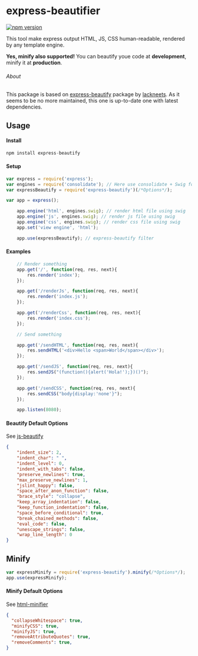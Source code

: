 # express-beautifier

[![npm version](https://badge.fury.io/js/express-beautifier.svg)](http://badge.fury.io/js/express-beautifier)

This tool make express output HTML, JS, CSS human-readable, rendered by any template engine.

**Yes, minify also supported!**
You can beautify youe code at **development**, minify it at **production**.

######  About

This package is based on [express-beautify](https://github.com/lackneets/express-beautify) package by [lackneets](https://github.com/lackneets/). As it seems to be no more maintained, this one is up-to-date one with latest dependencies.

## Usage

####  Install

````js
npm install express-beautify
````
####  Setup
````js
var express = require('express');
var engines = require('consolidate'); // Here use consolidate + Swig foe example
var expressBeautify = require('express-beautify')(/*Options*/);

var app = express();

    app.engine('html', engines.swig); // render html file using swig
    app.engine('js', engines.swig); // render js file using swig
    app.engine('css', engines.swig); // render css file using swig
    app.set('view engine', 'html');

    app.use(expressBeautify); // express-beautify filter

````
####  Examples

````js
    // Render something
    app.get('/', function(req, res, next){
        res.render('index');
    });

    app.get('/renderJs', function(req, res, next){
        res.render('index.js');
    });

    app.get('/renderCss', function(req, res, next){
        res.render('index.css');
    });

    // Send something

    app.get('/sendHTML', function(req, res, next){
        res.sendHTML('<div>Hello <span>World</span></div>');
    });

    app.get('/sendJS', function(req, res, next){
        res.sendJS("(function(){alert('Hola!');})()");
    });

    app.get('/sendCSS', function(req, res, next){
        res.sendCSS("body{display:'none'}");
    });

    app.listen(8080);

````

#### Beautify Default Options
 See [js-beautify](https://www.npmjs.com/package/js-beautify)
````json
{
    "indent_size": 2,
    "indent_char": " ",
    "indent_level": 0,
    "indent_with_tabs": false,
    "preserve_newlines": true,
    "max_preserve_newlines": 1,
    "jslint_happy": false,
    "space_after_anon_function": false,
    "brace_style": "collapse",
    "keep_array_indentation": false,
    "keep_function_indentation": false,
    "space_before_conditional": true,
    "break_chained_methods": false,
    "eval_code": false,
    "unescape_strings": false,
    "wrap_line_length": 0
}
````

## Minify

````javascript
var expressMinify = require('express-beautify').minify(/*Options*/);
app.use(expressMinify);

````
#### Minify Default Options
See [html-minifier](https://www.npmjs.com/package/html-minifier)

````json
{
  "collapseWhitespace": true,
  "minifyCSS": true,
  "minifyJS": true,
  "removeAttributeQuotes": true,
  "removeComments": true,
}
````
